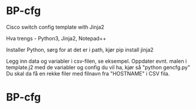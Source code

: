 # BP-cfg

Cisco switch config template with Jinja2

Hva trengs - Python3, Jinja2, Notepad++

Installer Python, sørg for at det er i path, kjør pip install jinja2

Legg inn data og variabler i csv-filen, se eksempel. Oppdater evnt. malen i template.j2 med de variabler og config du vil ha, kjør så "python gencfg.py" Du skal da få en rekke filer med filnavn fra "HOSTNAME" i CSV fila.

# BP-cfg

